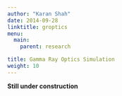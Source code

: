 ```yaml
---
author: "Karan Shah"
date: 2014-09-28
linktitle: groptics
menu:
  main:
    parent: research

title: Gamma Ray Optics Simulation
weight: 10
---
```


**Still under construction**



